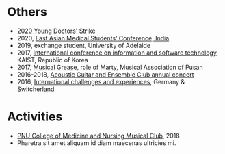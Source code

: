 # Others
- [2020 Young Doctors' Strike](https://drive.google.com/drive/folders/1xAh524XGUonRo6jL8hCmG11e-ZDf6hLz?usp=share_link)
- 2020, [East Asian Medical Students’ Conference, India]()
- 2019, exchange student, University of Adelaide
- 2017, [International conference on information and software technology](), KAIST, Republic of Korea 
- 2017, [Musical Grease](), role of Marty, Musical Association of Pusan
- 2016-2018, [Acoustic Guitar and Ensemble Club annual concert]()
- 2016, [International challenges and experiences](), Germany & Switcherland


# Activities
- [PNU College of Medicine and Nursing Musical Club](https://www.youtube.com/watch?v=rUB2fxYVbFU), 2018
- Pharetra sit amet aliquam id diam maecenas ultricies mi.
